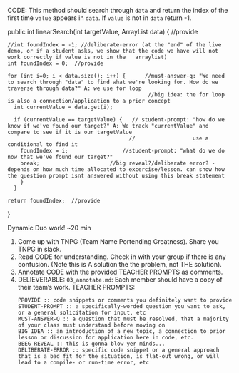 
CODE: This method should search through `data` and return the index of the first time `value` appears in `data`. If `value` is not in `data` return -1.

  public int linearSearch(int targetValue, ArrayList<Integer> data) {        //provide

    //int foundIndex = -1; //deliberate-error (at the "end" of the live demo, or if a student asks, we show that the code we have will not work correctly if value is not in the   arraylist)
    int foundIndex = 0;  //provide
    
    for (int i=0; i < data.size(); i++) {      //must-answer-q: "We need to search through "data" to find what we're looking for. How do we traverse through data?" A: we use for loop
                                                //big idea: the for loop is also a connection/application to a prior concept 
      int currentValue = data.get(i);   
      
      if (currentValue == targetValue) {   // student-prompt: "how do we know if we've found our target?" A: We track "currentValue" and compare to see if it is our targetValue
                                          //                  use a conditional to find it
        foundIndex = i;                 //student-prompt: "what do we do now that we've found our target?"
        break;                      //big reveal?/deliberate error? - depends on how much time allocated to excercise/lesson. can show how the question prompt isnt answered without using this break statement
        }
      }
      
    return foundIndex;  //provide
  }



Dynamic Duo work! ~20 min
1. Come up with TNPG (Team Name Portending Greatness). Share you TNPG in slack.
2. Read CODE for understanding. Check in with your group if there is any confusion. (Note this is A solution the the problem, not THE solution).
3. Annotate CODE with the provided TEACHER PROMPTS as comments.
4. DELIEVERABLE: `03_annotate.md`: Each member should have a copy of their team’s work.
  TEACHER PROMPTS:
    ```
    PROVIDE :: code snippets or comments you definitely want to provide
    STUDENT-PROMPT :: a specifically-worded question you want to ask, or a general solicitation for input, etc
    MUST-ANSWER-Q :: a question that must be resolved, that a majority of your class must understand before moving on
    BIG IDEA :: an introduction of a new topic, a connection to prior lesson or discussion for application here in code, etc.
    BEEG REVEAL :: this is gonna blow yer minds...
    DELIBERATE-ERROR :: specific code snippet or a general approach that is a bad fit for the situation, is flat-out wrong, or will lead to a compile- or run-time error, etc
